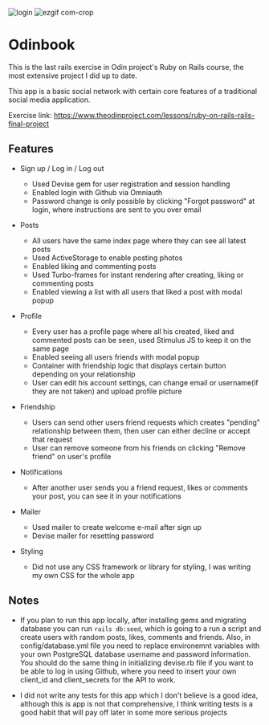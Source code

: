 
![login](https://github.com/99vik/odinbook/assets/106154264/4ac1ec14-cc7c-4f15-84e8-b977dad43bdb)
![ezgif com-crop](https://github.com/99vik/odinbook/assets/106154264/b0e306a5-26f1-4e7f-95ae-1860d589f1bc)

# Odinbook

This is the last rails exercise in Odin project's Ruby on Rails course, the most extensive project I did up to date.

This app is a basic social network with certain core features of a traditional social media application.

Exercise link: https://www.theodinproject.com/lessons/ruby-on-rails-rails-final-project

## Features

- Sign up / Log in / Log out
    - Used Devise gem for user registration and session handling
    - Enabled login with Github via Omniauth
    - Password change is only possible by clicking "Forgot password" at login, where instructions are sent to you over email

- Posts
    - All users have the same index page where they can see all latest posts
    - Used ActiveStorage to enable posting photos
    - Enabled liking and commenting posts
    - Used Turbo-frames for instant rendering after creating, liking or commenting posts
    - Enabled viewing a list with all users that liked a post with modal popup

- Profile
    - Every user has a profile page where all his created, liked and commented posts can be seen, used Stimulus JS to keep it on the same page
    - Enabled seeing all users friends with modal popup
    - Container with friendship logic that displays certain button depending on your relationship
    - User can edit his account settings, can change email or username(if they are not taken) and upload profile picture

- Friendship
    - Users can send other users friend requests which creates "pending" relationship between them, then user can either decline or accept that request
    - User can remove someone from his friends on clicking "Remove friend" on user's profile

- Notifications
    - After another user sends you a friend request, likes or comments your post, you can see it in your notifications 

- Mailer
    - Used mailer to create welcome e-mail after sign up
    - Devise mailer for resetting password

- Styling
    - Did not use any CSS framework or library for styling, I was writing my own CSS for the whole app


## Notes
- If you plan to run this app locally, after installing gems and migrating database you can run `rails db:seed`, which is going to a run a script and create users with random posts, likes, comments and friends. Also, in config/database.yml file you need to replace environemnt variables with your own PostgreSQL database username and password information. You should do the same thing in initializing devise.rb file if you want to be able to log in using Github, where you need to insert your own client_id and client_secrets for the API to work.

- I did not write any tests for this app which I don't believe is a good idea, although this is app is not that comprehensive, I think writing tests is a good habit that will pay off later in some more serious projects
